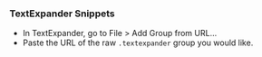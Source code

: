 ### TextExpander Snippets

* In TextExpander, go to File > Add Group from URL...
* Paste the URL of the raw `.textexpander` group you would like.
